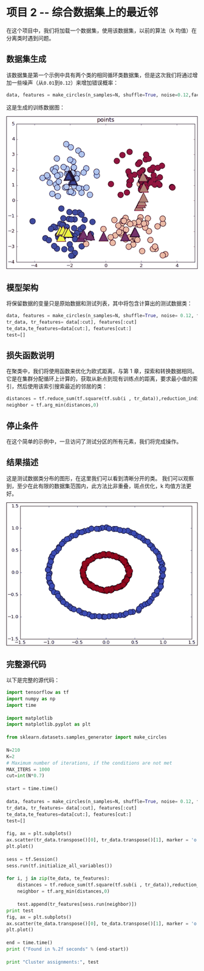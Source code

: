 # 项目 2 -- 综合数据集上的最近邻

在这个项目中，我们将加载一个数据集，使用该数据集，以前的算法（k 均值）在分离类时遇到问题。

## 数据集生成

该数据集是第一个示例中具有两个类的相同循环类数据集，但是这次我们将通过增加一些噪声（从`0.01`到`0.12`）来增加错误概率：

```py
data, features = make_circles(n_samples=N, shuffle=True, noise=0.12,factor=0.4)

```

这是生成的训练数据图：

![Dataset generation](img/00038.jpg)

## 模型架构

将保留数据的变量只是原始数据和测试列表，其中将包含计算出的测试数据类：

```py
data, features = make_circles(n_samples=N, shuffle=True, noise= 0.12, factor=0.4)
tr_data, tr_features= data[:cut], features[:cut]
te_data,te_features=data[cut:], features[cut:]
test=[]

```

## 损失函数说明

在聚类中，我们将使用函数来优化为欧式距离，与第 1 章，探索和转换数据相同。 它是在集群分配循环上计算的，获取从新点到现有训练点的距离，要求最小值的索引，然后使用该索引搜索最近的邻居的类：

```py
distances = tf.reduce_sum(tf.square(tf.sub(i , tr_data)),reduction_indices=1)
neighbor = tf.arg_min(distances,0)

```

## 停止条件

在这个简单的示例中，一旦访问了测试分区的所有元素，我们将完成操作。

## 结果描述

这是测试数据类分布的图形，在这里我们可以看到清晰分开的类。 我们可以观察到，至少在此有限的数据集范围内，此方法比非重叠，斑点优化，k 均值方法更好。

![Results description](img/00039.jpg)

## 完整源代码

以下是完整的源代码：

```py
import tensorflow as tf 
import numpy as np 
import time 

import matplotlib 
import matplotlib.pyplot as plt 

from sklearn.datasets.samples_generator import make_circles 

N=210 
K=2 
# Maximum number of iterations, if the conditions are not met 
MAX_ITERS = 1000 
cut=int(N*0.7) 

start = time.time() 

data, features = make_circles(n_samples=N, shuffle=True, noise= 0.12, factor=0.4) 
tr_data, tr_features= data[:cut], features[:cut] 
te_data,te_features=data[cut:], features[cut:] 
test=[] 

fig, ax = plt.subplots() 
ax.scatter(tr_data.transpose()[0], tr_data.transpose()[1], marker = 'o', s = 100, c = tr_features, cmap=plt.cm.coolwarm ) 
plt.plot() 

sess = tf.Session() 
sess.run(tf.initialize_all_variables()) 

for i, j in zip(te_data, te_features): 
    distances = tf.reduce_sum(tf.square(tf.sub(i , tr_data)),reduction_indices=1) 
    neighbor = tf.arg_min(distances,0) 

    test.append(tr_features[sess.run(neighbor)]) 
print test 
fig, ax = plt.subplots() 
ax.scatter(te_data.transpose()[0], te_data.transpose()[1], marker = 'o', s = 100, c = test, cmap=plt.cm.coolwarm ) 
plt.plot() 

end = time.time() 
print ("Found in %.2f seconds" % (end-start)) 

print "Cluster assignments:", test 

```